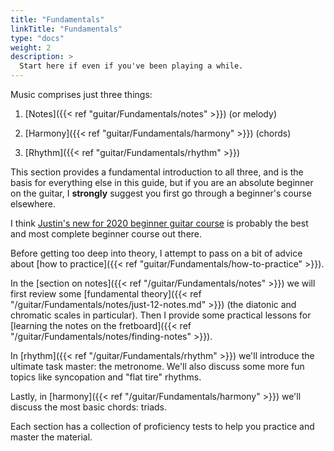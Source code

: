 ```yaml
---
title: "Fundamentals"
linkTitle: "Fundamentals"
type: "docs"
weight: 2
description: >
  Start here if even if you've been playing a while.
---
```


Music comprises just three things:

1. [Notes]({{< ref "guitar/Fundamentals/notes" >}}) (or melody)

2. [Harmony]({{< ref "guitar/Fundamentals/harmony" >}}) (chords)

3. [Rhythm]({{< ref "guitar/Fundamentals/rhythm" >}})

This section provides a fundamental introduction to all three, and is the basis
for everything else in this guide, but if you are an absolute beginner on the
guitar, I **strongly** suggest you first go through a beginner's course
elsewhere.

I think [Justin's new for 2020 beginner guitar
course](https://www.justinguitar.com/categories/beginner-guitar-lessons-grade-1)
is probably the best and most complete beginner course out there.

Before getting too deep into theory, I attempt to pass on a bit of advice
about [how to practice]({{< ref "guitar/Fundamentals/how-to-practice" >}}).

In the [section on notes]({{< ref "/guitar/Fundamentals/notes" >}}) we will
first review some [fundamental theory]({{< ref
"/guitar/Fundamentals/notes/just-12-notes.md" >}}) (the diatonic and chromatic
scales in particular). Then I provide some practical lessons for [learning the
notes on the fretboard]({{< ref "/guitar/Fundamentals/notes/finding-notes" >}}).

In [rhythm]({{< ref "/guitar/Fundamentals/rhythm" >}}) we'll introduce the
ultimate task master: the metronome. We'll also discuss some more fun topics
like syncopation and "flat tire" rhythms.

Lastly, in [harmony]({{< ref "/guitar/Fundamentals/harmony" >}}) we'll discuss
the most basic chords: triads.

Each section has a collection of proficiency tests to help you practice and
master the material.
